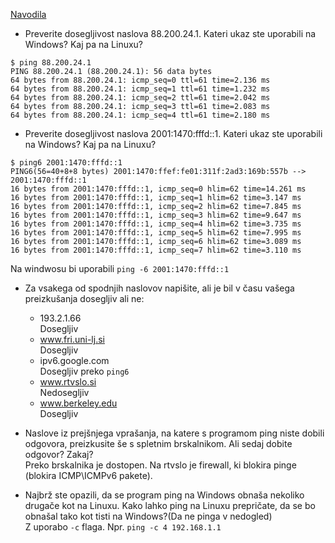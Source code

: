 [Navodila](http://lrkucilnica.fri.uni-lj.si/T01/ping.html)

- Preverite dosegljivost naslova 88.200.24.1. Kateri ukaz ste uporabili na Windows? Kaj pa na Linuxu?

```shell
$ ping 88.200.24.1
PING 88.200.24.1 (88.200.24.1): 56 data bytes
64 bytes from 88.200.24.1: icmp_seq=0 ttl=61 time=2.136 ms
64 bytes from 88.200.24.1: icmp_seq=1 ttl=61 time=1.232 ms
64 bytes from 88.200.24.1: icmp_seq=2 ttl=61 time=2.042 ms
64 bytes from 88.200.24.1: icmp_seq=3 ttl=61 time=2.083 ms
64 bytes from 88.200.24.1: icmp_seq=4 ttl=61 time=2.180 ms
```

- Preverite dosegljivost naslova 2001:1470:fffd::1. Kateri ukaz ste uporabili na Windows? Kaj pa na Linuxu?

```shell
$ ping6 2001:1470:fffd::1
PING6(56=40+8+8 bytes) 2001:1470:ffef:fe01:311f:2ad3:169b:557b --> 2001:1470:fffd::1
16 bytes from 2001:1470:fffd::1, icmp_seq=0 hlim=62 time=14.261 ms
16 bytes from 2001:1470:fffd::1, icmp_seq=1 hlim=62 time=3.147 ms
16 bytes from 2001:1470:fffd::1, icmp_seq=2 hlim=62 time=7.845 ms
16 bytes from 2001:1470:fffd::1, icmp_seq=3 hlim=62 time=9.647 ms
16 bytes from 2001:1470:fffd::1, icmp_seq=4 hlim=62 time=3.735 ms
16 bytes from 2001:1470:fffd::1, icmp_seq=5 hlim=62 time=7.995 ms
16 bytes from 2001:1470:fffd::1, icmp_seq=6 hlim=62 time=3.089 ms
16 bytes from 2001:1470:fffd::1, icmp_seq=7 hlim=62 time=3.110 ms
```

Na windwosu bi uporabili `ping -6 2001:1470:fffd::1`

- Za vsakega od spodnjih naslovov napišite, ali je bil v času vašega preizkušanja dosegljiv ali ne:

  - 193.2.1.66  
    Dosegljiv
  - www.fri.uni-lj.si  
    Dosegljiv
  - ipv6.google.com  
    Dosegljiv preko `ping6`
  - www.rtvslo.si  
    Nedosegljiv
  - www.berkeley.edu  
    Dosegljiv

- Naslove iz prejšnjega vprašanja, na katere s programom ping niste dobili odgovora, preizkusite še s spletnim brskalnikom. Ali sedaj dobite odgovor? Zakaj?  
  Preko brskalnika je dostopen. Na rtvslo je firewall, ki blokira pinge (blokira ICMP\ICMPv6 pakete).
- Najbrž ste opazili, da se program ping na Windows obnaša nekoliko drugače kot na Linuxu. Kako lahko ping na Linuxu prepričate, da se bo obnašal tako kot tisti na Windows?(Da ne pinga v nedogled)  
  Z uporabo `-c` flaga. Npr. `ping -c 4 192.168.1.1`
